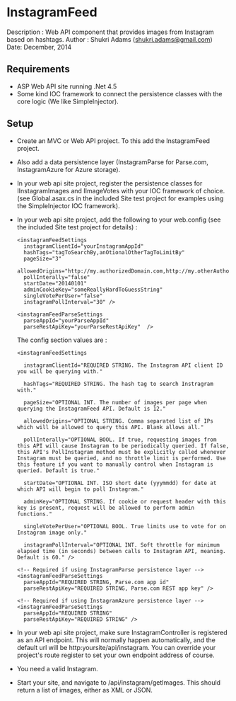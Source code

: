 ﻿InstagramFeed
=============
Description : Web API component that provides images from Instagram based on hashtags.
Author : Shukri Adams (shukri.adams@gmail.com)
Date: December, 2014

Requirements
------------
- ASP Web API site running .Net 4.5
- Some kind IOC framework to connect the persistence classes with the core logic (We like SimpleInjector).

Setup
-----
* Create an MVC or Web API project. To this add the InstagramFeed project.
* Also add a data persistence layer (InstagramParse for Parse.com, InstagramAzure for Azure storage).
* In your web api site project, register the persistence classes for IInstagramImages and IImageVotes with your IOC framework of choice. (see Global.asax.cs in the included Site test project for examples using the SimpleInjector IOC framework).
* In your web api site project, add the following to your web.config (see the included Site test project for details) :
	
	<configuration>  
	  <configSections>
	    <section name="instagramFeedSettings" type="InstagramFeed.InstagramFeedSettingsHandler, InstagramFeed" />
	    <section name="instagramFeedParseSettings" type="InstagramFeed.Parse.ParseSettingsHandler, InstagramFeed.Parse" />
	  </configSections>

	  <instagramFeedSettings 
	    instagramClientId="yourInstagramAppId" 
	    hashTags="tagToSearchBy,anOtionalOtherTagToLimitBy" 
	    pageSize="3"
	    allowedOrigins="http://my.authorizedDomain.com,http://my.otherAuthorizedDomain.com"
	    pollInterally="false"
	    startDate="20140101"
	    adminCookieKey="someReallyHardToGuessString" 
	    singleVotePerUser="false" 
	    instagramPollInterval="30" />
	
	  <instagramFeedParseSettings
	    parseAppId="yourParseAppId" 
	    parseRestApiKey="yourParseRestApiKey"  />	    

    </configuration>

  
  The config section values are :

	  <instagramFeedSettings 

	    instagramClientId="REQUIRED STRING. The Instagram API client ID you will be querying with." 
	  
	    hashTags="REQUIRED STRING. The hash tag to search Instragram with." 
	  
	    pageSize="OPTIONAL INT. The number of images per page when querying the InstagramFeed API. Default is 12."
	  
	    allowedOrigins="OPTIONAL STRING. Comma separated list of IPs which will be allowed to query this API. Blank allows all."
	  
	    pollInterally="OPTIONAL BOOL. If true, requesting images from this API will cause Instagram to be periodically queried. If false, this API's PollInstagram method must be explicitly called whenever Instagram must be queried, and no throttle limit is performed. Use this feature if you want to manually control when Instagram is queried. Default is true."
	  
	    startDate="OPTIONAL INT. ISO short date (yyymmdd) for date at which API will begin to poll Instagram."
	  
	    adminKey="OPTIONAL STRING. If cookie or request header with this key is present, request will be allowed to perform admin functions." 
	  
	    singleVotePerUser="OPTIONAL BOOL. True limits use to vote for on Instagram image only." 
	  
	    instagramPollInterval="OPTIONAL INT. Soft throttle for minimum elapsed time (in seconds) between calls to Instagram API, meaning.  Default is 60." />
	
	  <!-- Required if using InstagramParse persistence layer -->  
	  <instagramFeedParseSettings
	    parseAppId="REQUIRED STRING, Parse.com app id" 
	    parseRestApiKey="REQUIRED STRING, Parse.com REST app key" />	    

	  <!-- Required if using InstagramAzure persistence layer -->  
	  <instagramFeedParseSettings
	    parseAppId="REQUIRED STRING" 
	    parseRestApiKey="REQUIRED STRING" />	    



* In your web api site project, make sure InstagramController is registered as an API endpoint. This will normally happen automatically, and the default url will be http:yoursite/api/instagram. You
  can override your project's route register to set your own endpoint address of course.
* You need a valid Instagram.
* Start your site, and navigate to /api/instagram/getImages. This should return a list of images, either as XML or JSON.




